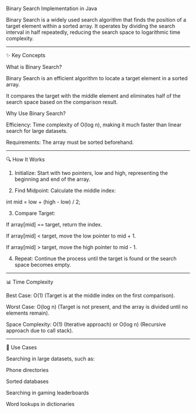 Binary Search Implementation in Java

Binary Search is a widely used search algorithm that finds the position of a target element within a sorted array. It operates by dividing the search interval in half repeatedly, reducing the search space to logarithmic time complexity.


---

✨ Key Concepts

What is Binary Search?

Binary Search is an efficient algorithm to locate a target element in a sorted array.

It compares the target with the middle element and eliminates half of the search space based on the comparison result.


Why Use Binary Search?

Efficiency: Time complexity of O(log n), making it much faster than linear search for large datasets.

Requirements: The array must be sorted beforehand.



---

🔍 How It Works

1. Initialize: Start with two pointers, low and high, representing the beginning and end of the array.


2. Find Midpoint: Calculate the middle index:

int mid = low + (high - low) / 2;


3. Compare Target:

If array[mid] == target, return the index.

If array[mid] < target, move the low pointer to mid + 1.

If array[mid] > target, move the high pointer to mid - 1.



4. Repeat: Continue the process until the target is found or the search space becomes empty.




---

📊 Time Complexity

Best Case: O(1) (Target is at the middle index on the first comparison).

Worst Case: O(log n) (Target is not present, and the array is divided until no elements remain).

Space Complexity: O(1) (Iterative approach) or O(log n) (Recursive approach due to call stack).



---

📝 Use Cases

Searching in large datasets, such as:

Phone directories

Sorted databases

Searching in gaming leaderboards

Word lookups in dictionaries
